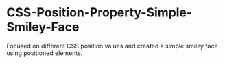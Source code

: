 # CSS-Position-Property-Simple-Smiley-Face
Focused on different CSS position values and created a simple smiley face using positioned elements.
